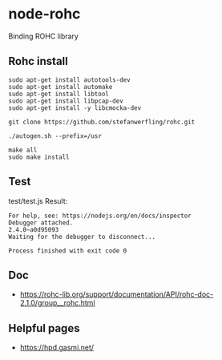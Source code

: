 # node-rohc
Binding ROHC library

## Rohc install
```shell
sudo apt-get install autotools-dev
sudo apt-get install automake
sudo apt-get install libtool
sudo apt-get install libpcap-dev
sudo apt-get install -y libcmocka-dev

git clone https://github.com/stefanwerfling/rohc.git

./autogen.sh --prefix=/usr

make all
sudo make install
```

## Test
test/test.js Result:
```shell
For help, see: https://nodejs.org/en/docs/inspector
Debugger attached.
2.4.0~a0d95093
Waiting for the debugger to disconnect...

Process finished with exit code 0

```

## Doc
* https://rohc-lib.org/support/documentation/API/rohc-doc-2.1.0/group__rohc.html

## Helpful pages
* https://hpd.gasmi.net/